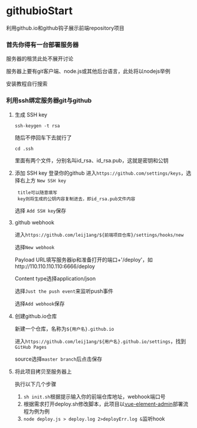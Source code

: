 # githubioStart
利用github.io和github钩子展示前端repository项目
###  首先你得有一台部署服务器
服务器的租赁此处不展开讨论

服务器上要有git客户端、node.js或其他后台语言，此处将以nodejs举例

安装教程自行搜索
### 利用ssh绑定服务器git与github

1. 生成 SSH key
    
    `ssh-keygen -t rsa`
    
    随后不停回车下去就行了
    
    `cd .ssh`
    
    里面有两个文件，分别名叫id_rsa、id_rsa.pub，这就是密钥和公钥
2. 添加 SSH key
    登录你的github
    进入`https://github.com/settings/keys`，选择右上方 `New SSH key`

        title可以随意填写
        key则将生成的公钥内容复制进去，即id_rsa.pub文件内容

    选择 `Add SSH key`保存
3. github webhook

    进入`https://github.com/leij1ang/${前端项目仓库}/settings/hooks/new`

    选择`New webhook`
    
    Payload URL填写服务器ip和准备打开的端口+'/deploy'，如http://110.110.110.110:6666/deploy

    Content type选择application/json

    选择`Just the push event`来监听push事件

    选择`Add webhook`保存
4.  创建github.io仓库

    新建一个仓库，名称为`${用户名}.github.io`

    进入`https://github.com/leij1ang/${用户名}.github.io/settings`，找到`GitHub Pages`

    source选择`master branch`后点击保存
5.  将此项目拷贝至服务器上

    执行以下几个步骤

    1. `sh init.sh`根据提示输入你的前端仓库地址，webhook端口号
    2. 根据需求打开deploy.sh修改脚本，此项目以[vue-element-admin](https://github.com/PanJiaChen/vue-element-admin)部署流程为例为例
    3. `node deploy.js > deploy.log 2>deployErr.log &`监听hook